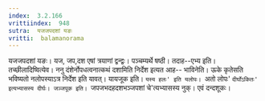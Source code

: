 ```yaml
---
index:  3.2.166
vrittiindex:  948
sutra:  यजजपदशां यङः
vritti:  balamanorama 
---
```


यजजपदशां यङः। यज, जप,दश एषां त्रयाणां द्वन्द्वः। पञ्चम्यर्थे षष्ठी। तदाह--एभ्य इति। तच्छीलादिष्वित्येव। ननु दंशेर्नोपधत्वनात्कथं दशामिति निर्देश इत्यत आह-- भाविनेति। ऊके कृतेसति भविष्यतो नलोपस्याऽत्र निर्देश इति यावत्। यायजूक इति। `यस्य हलः' इति यलोपः। `अतो लोपः' `दीर्घोऽकितः' इत्यभ्यासस्य दीर्घः। जञ्जपूक इति। `जपजभदहदशभञ्जपशां चे'त्यभ्यासस्य नुक्। एवं दन्दशूकः। 

